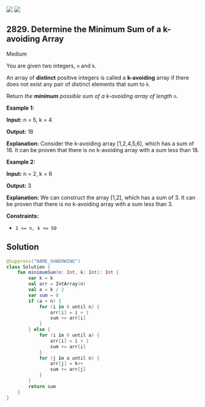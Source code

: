 [![](https://img.shields.io/github/stars/javadev/LeetCode-in-Kotlin?label=Stars&style=flat-square)](https://github.com/javadev/LeetCode-in-Kotlin)
[![](https://img.shields.io/github/forks/javadev/LeetCode-in-Kotlin?label=Fork%20me%20on%20GitHub%20&style=flat-square)](https://github.com/javadev/LeetCode-in-Kotlin/fork)

## 2829\. Determine the Minimum Sum of a k-avoiding Array

Medium

You are given two integers, `n` and `k`.

An array of **distinct** positive integers is called a **k-avoiding** array if there does not exist any pair of distinct elements that sum to `k`.

Return _the **minimum** possible sum of a k-avoiding array of length_ `n`.

**Example 1:**

**Input:** n = 5, k = 4

**Output:** 18

**Explanation:** Consider the k-avoiding array [1,2,4,5,6], which has a sum of 18. It can be proven that there is no k-avoiding array with a sum less than 18.

**Example 2:**

**Input:** n = 2, k = 6

**Output:** 3

**Explanation:** We can construct the array [1,2], which has a sum of 3. It can be proven that there is no k-avoiding array with a sum less than 3.

**Constraints:**

*   `1 <= n, k <= 50`

## Solution

```kotlin
@Suppress("NAME_SHADOWING")
class Solution {
    fun minimumSum(n: Int, k: Int): Int {
        var k = k
        val arr = IntArray(n)
        val a = k / 2
        var sum = 0
        if (a > n) {
            for (i in 0 until n) {
                arr[i] = i + 1
                sum += arr[i]
            }
        } else {
            for (i in 0 until a) {
                arr[i] = i + 1
                sum += arr[i]
            }
            for (j in a until n) {
                arr[j] = k++
                sum += arr[j]
            }
        }
        return sum
    }
}
```